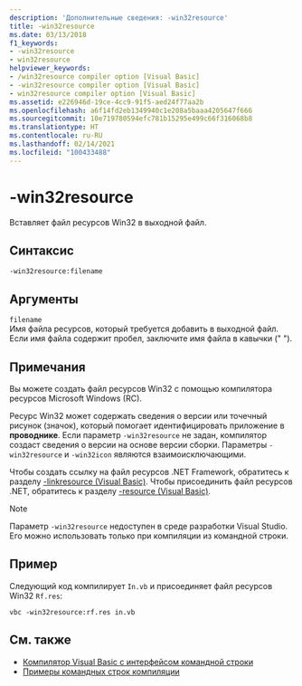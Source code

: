 ```yaml
---
description: 'Дополнительные сведения: -win32resource'
title: -win32resource
ms.date: 03/13/2018
f1_keywords:
- -win32resource
- win32resource
helpviewer_keywords:
- /win32resource compiler option [Visual Basic]
- -win32resource compiler option [Visual Basic]
- win32resource compiler option [Visual Basic]
ms.assetid: e226946d-19ce-4cc9-91f5-aed24f77aa2b
ms.openlocfilehash: a6f14fd2eb1349940c1e208a5baaa4205647f666
ms.sourcegitcommit: 10e719780594efc781b15295e499c66f316068b8
ms.translationtype: HT
ms.contentlocale: ru-RU
ms.lasthandoff: 02/14/2021
ms.locfileid: "100433488"
---
```

# <a name="-win32resource"></a>-win32resource

Вставляет файл ресурсов Win32 в выходной файл.  
  
## <a name="syntax"></a>Синтаксис  
  
```console  
-win32resource:filename  
```  
  
## <a name="arguments"></a>Аргументы  

 `filename`  
 Имя файла ресурсов, который требуется добавить в выходной файл. Если имя файла содержит пробел, заключите имя файла в кавычки (" ").  
  
## <a name="remarks"></a>Примечания  

 Вы можете создать файл ресурсов Win32 с помощью компилятора ресурсов Microsoft Windows (RC).  
  
 Ресурс Win32 может содержать сведения о версии или точечный рисунок (значок), который помогает идентифицировать приложение в **проводнике**. Если параметр `-win32resource` не задан, компилятор создаст сведения о версии на основе версии сборки. Параметры `-win32resource` и `-win32icon` являются взаимоисключающими.  
  
 Чтобы создать ссылку на файл ресурсов .NET Framework, обратитесь к разделу [-linkresource (Visual Basic)](linkresource.md). Чтобы присоединить файл ресурсов .NET, обратитесь к разделу [-resource (Visual Basic)](resource.md).  
  
> [!NOTE]
> Параметр `-win32resource` недоступен в среде разработки Visual Studio. Его можно использовать только при компиляции из командной строки.  
  
## <a name="example"></a>Пример  

 Следующий код компилирует `In.vb` и присоединяет файл ресурсов Win32 `Rf.res`:  
  
```console  
vbc -win32resource:rf.res in.vb  
```  
  
## <a name="see-also"></a>См. также

- [Компилятор Visual Basic с интерфейсом командной строки](index.md)
- [Примеры командных строк компиляции](sample-compilation-command-lines.md)
